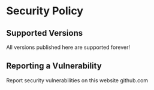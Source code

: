 # Security Policy

## Supported Versions

All versions published here are supported forever!

## Reporting a Vulnerability

Report security vulnerabilities on this website github.com

